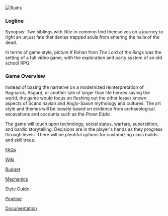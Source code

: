 ![Ruins](https://github.com/jcongerkallas1/Folkvangr/blob/master/Images/ruins_scene_thumbnail.jpg)
### Logline

Synopsis: Two siblings with little in common find themselves on a journey to right an unjust fate that denies trapped souls from entering the halls of the dead. 

In terms of game style, picture if Rohan from *The Lord of the Rings* was the setting of a full video game, with the exploration and party system of an old school RPG.

### Game Overview

Instead of basing the narrative on a modernized reinterpretation of Ragnarok, Asgard, or another tale of larger than life heroes saving the world, the game would focus on fleshing out the other lesser known aspects of Scandinavian and Anglo-Saxon mythology and cultures.  The art style and themes will be loosely based on evidence from archaeological excavations and accounts such as the *Prose Edda.*  

The game will touch upon technology, social status, warfare, superstition, and bardic storytelling.  Decisions are in the player's hands as they progress through levels.  There will be plentiful options for customizing class builds and skill trees.

[FAQs](https://github.com/jcongerkallas1/Folkvangr/blob/master/Pipeline/FAQs.md)  

[Wiki](https://github.com/jcongerkallas1/Folkvangr/wiki)

[Budget](https://github.com/jcongerkallas1/Folkvangr/blob/master/Budget/Budget%20Readme.md)

[Mechanics](https://github.com/jcongerkallas1/Folkvangr/blob/master/Pipeline/Game%20Mechanics.md)

[Style Guide](https://github.com/jcongerkallas1/Folkvangr/blob/master/Pipeline/Style%20Guide.md)

[Pipeline](https://github.com/jcongerkallas1/Folkvangr/blob/master/Pipeline/Pipeline%20Overview.md)

[Documentation](https://github.com/jcongerkallas1/Folkvangr/blob/master/DOCUMENTATION.md)
